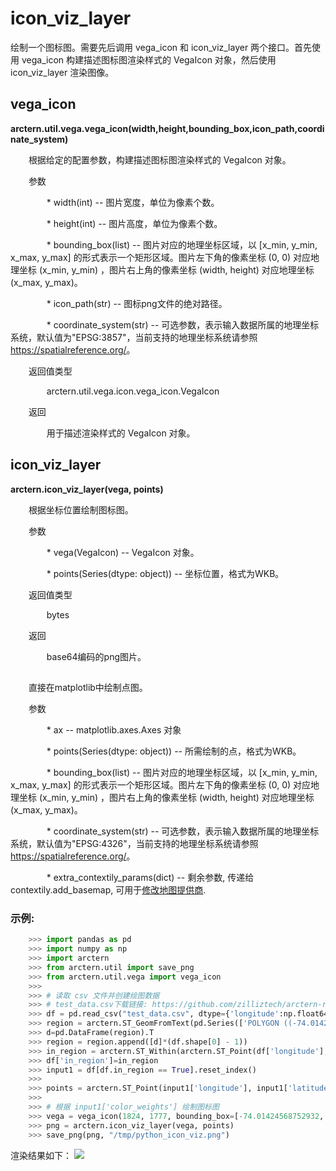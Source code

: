 # icon_viz_layer

绘制一个图标图。需要先后调用 vega_icon 和 icon_viz_layer 两个接口。首先使用 vega_icon 构建描述图标图渲染样式的 VegaIcon 对象，然后使用 icon_viz_layer 渲染图像。

## vega_icon 

**arctern.util.vega.vega_icon(width,height,bounding_box,icon_path,coordinate_system)**

&#x2002; &#x2003; 根据给定的配置参数，构建描述图标图渲染样式的 VegaIcon 对象。

&#x2002; &#x2003; 参数

&#x2002; &#x2003; &#x2002; &#x2003; * width(int) -- 图片宽度，单位为像素个数。

&#x2002; &#x2003; &#x2002; &#x2003; * height(int) -- 图片高度，单位为像素个数。

&#x2002; &#x2003; &#x2002; &#x2003; * bounding_box(list) -- 图片对应的地理坐标区域，以 [x_min, y_min, x_max, y_max] 的形式表示一个矩形区域。图片左下角的像素坐标 (0, 0) 对应地理坐标 (x_min, y_min) ，图片右上角的像素坐标 (width, height) 对应地理坐标 (x_max, y_max)。

&#x2002; &#x2003; &#x2002; &#x2003; * icon_path(str) -- 图标png文件的绝对路径。

&#x2002; &#x2003; &#x2002; &#x2003; * coordinate_system(str) -- 可选参数，表示输入数据所属的地理坐标系统，默认值为"EPSG:3857"，当前支持的地理坐标系统请参照 <https://spatialreference.org/>。


&#x2002; &#x2003; 返回值类型
   
&#x2002; &#x2003; &#x2002; &#x2003; arctern.util.vega.icon.vega_icon.VegaIcon


&#x2002; &#x2003; 返回

&#x2002; &#x2003; &#x2002; &#x2003; 用于描述渲染样式的 VegaIcon 对象。



## icon_viz_layer 

**arctern.icon_viz_layer(vega, points)**

&#x2002; &#x2003; 根据坐标位置绘制图标图。

&#x2002; &#x2003; 参数

&#x2002; &#x2003; &#x2002; &#x2003; * vega(VegaIcon) -- VegaIcon 对象。

&#x2002; &#x2003; &#x2002; &#x2003; * points(Series(dtype: object)) -- 坐标位置，格式为WKB。


&#x2002; &#x2003; 返回值类型
   
&#x2002; &#x2003; &#x2002; &#x2003; bytes


&#x2002; &#x2003; 返回

&#x2002; &#x2003; &#x2002; &#x2003; base64编码的png图片。

## 

&#x2002; &#x2003; 直接在matplotlib中绘制点图。

&#x2002; &#x2003; 参数

&#x2002; &#x2003; &#x2002; &#x2003; * ax -- matplotlib.axes.Axes 对象

&#x2002; &#x2003; &#x2002; &#x2003; * points(Series(dtype: object)) -- 所需绘制的点，格式为WKB。

&#x2002; &#x2003; &#x2002; &#x2003; * bounding_box(list) -- 图片对应的地理坐标区域，以 [x_min, y_min, x_max, y_max] 的形式表示一个矩形区域。图片左下角的像素坐标 (0, 0) 对应地理坐标 (x_min, y_min) ，图片右上角的像素坐标 (width, height) 对应地理坐标 (x_max, y_max)。

&#x2002; &#x2003; &#x2002; &#x2003; * coordinate_system(str) -- 可选参数，表示输入数据所属的地理坐标系统，默认值为"EPSG:4326"，当前支持的地理坐标系统请参照 <https://spatialreference.org/>。

&#x2002; &#x2003; &#x2002; &#x2003; * extra_contextily_params(dict) -- 剩余参数, 传递给 contextily.add_basemap, 可用于[修改地图提供商](https://contextily.readthedocs.io/en/latest/providers_deepdive.html).



### 示例:

  ```python
      >>> import pandas as pd
      >>> import numpy as np
      >>> import arctern
      >>> from arctern.util import save_png
      >>> from arctern.util.vega import vega_icon
      >>> 
      >>> # 读取 csv 文件并创建绘图数据
      >>> # test_data.csv下载链接: https://github.com/zilliztech/arctern-resources/raw/benchmarks/benchmarks/dataset/layer_rendering_test_data/test_data.csv
      >>> df = pd.read_csv("test_data.csv", dtype={'longitude':np.float64, 'latitude':np.float64, 'color_weights':np.float64, 'size_weights':np.float64, 'region_boundaries':np.object}, nrows=10)
      >>> region = arctern.ST_GeomFromText(pd.Series(['POLYGON ((-74.01424568752932 40.72759334104623, -74.01424568752932 40.76721122683304, -73.96056823889673 40.76721122683304, -73.96056823889673 40.72759334104623, -74.01424568752932 40.72759334104623))']))
      >>> d=pd.DataFrame(region).T
      >>> region = region.append([d]*(df.shape[0] - 1))
      >>> in_region = arctern.ST_Within(arctern.ST_Point(df['longitude'], df['latitude']), region[0])
      >>> df['in_region']=in_region
      >>> input1 = df[df.in_region == True].reset_index()
      >>> 
      >>> points = arctern.ST_Point(input1['longitude'], input1['latitude'])
      >>> 
      >>> # 根据 input1['color_weights'] 绘制图标图
      >>> vega = vega_icon(1824, 1777, bounding_box=[-74.01424568752932, 40.72759334104623, -73.96056823889673, 40.76721122683304], icon_path='path_to_icon_example.png', coordinate_system='EPSG:4326')
      >>> png = arctern.icon_viz_layer(vega, points)
      >>> save_png(png, "/tmp/python_icon_viz.png")
   ```

渲染结果如下：
![](../../../../../../../img/render/python/python_icon_viz.png)